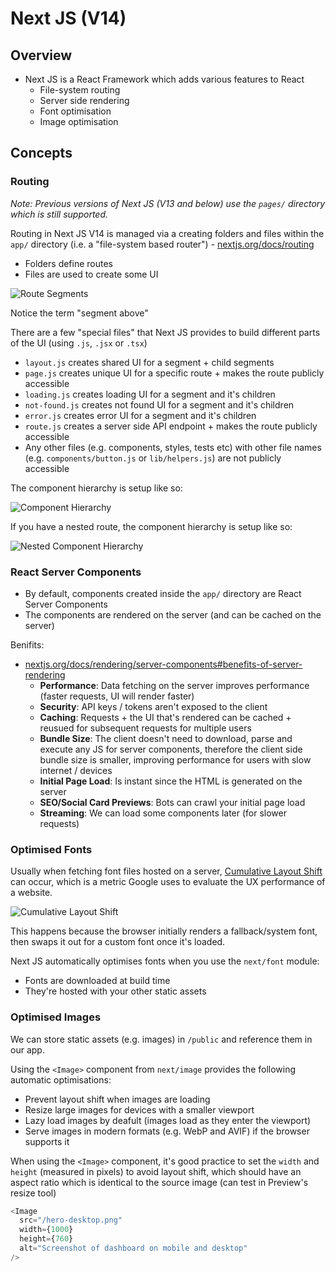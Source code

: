 # Next JS (V14)

## Overview

- Next JS is a React Framework which adds various features to React
  - File-system routing
  - Server side rendering
  - Font optimisation
  - Image optimisation

## Concepts

### Routing

_Note: Previous versions of Next JS (V13 and below) use the `pages/` directory which is still supported._

Routing in Next JS V14 is managed via a creating folders and files within the `app/` directory (i.e. a "file-system based router") - [nextjs.org/docs/routing](https://nextjs.org/docs/app/building-your-application/routing)
  - Folders define routes
  - Files are used to create some UI

![Route Segments](https://nextjs.org/_next/image?url=%2Fdocs%2Flight%2Froute-segments-to-path-segments.png&w=1920&q=75&dpl=dpl_D8FSJkm5fGY8PYCjNmfLdsHxEyk8)

Notice the term "segment above"

There are a few "special files" that Next JS provides to build different parts of the UI (using `.js`, `.jsx` or `.tsx`)
  - `layout.js` creates shared UI for a segment + child segments
  - `page.js` creates unique UI for a specific route + makes the route publicly accessible
  - `loading.js` creates loading UI for a segment and it's children
  - `not-found.js` creates not found UI for a segment and it's children
  - `error.js` creates error UI for a segment and it's children
  - `route.js` creates a server side API endpoint + makes the route publicly accessible
  - Any other files (e.g. components, styles, tests etc) with other file names (e.g. `components/button.js` or `lib/helpers.js`) are not publicly accessible

The component hierarchy is setup like so:

![Component Hierarchy](https://nextjs.org/_next/image?url=%2Fdocs%2Flight%2Ffile-conventions-component-hierarchy.png&w=1920&q=75&dpl=dpl_D8FSJkm5fGY8PYCjNmfLdsHxEyk8)

If you have a nested route, the component hierarchy is setup like so:

![Nested Component Hierarchy](https://nextjs.org/_next/image?url=%2Fdocs%2Flight%2Fnested-file-conventions-component-hierarchy.png&w=1920&q=75&dpl=dpl_D8FSJkm5fGY8PYCjNmfLdsHxEyk8)

### React Server Components

- By default, components created inside the `app/` directory are React Server Components
- The components are rendered on the server (and can be cached on the server)

Benifits:
- [nextjs.org/docs/rendering/server-components#benefits-of-server-rendering](https://nextjs.org/docs/app/building-your-application/rendering/server-components#benefits-of-server-rendering)
  - **Performance**: Data fetching on the server improves performance (faster requests, UI will render faster)
  - **Security**: API keys / tokens aren't exposed to the client
  - **Caching**: Requests + the UI that's rendered can be cached + reusued for subsequent requests for multiple users
  - **Bundle Size**: The client doesn't need to download, parse and execute any JS for server components, therefore the client side bundle size is smaller, improving performance for users with slow internet / devices
  - **Initial Page Load**: Is instant since the HTML is generated on the server
  - **SEO/Social Card Previews**: Bots can crawl your initial page load
  - **Streaming**: We can load some components later (for slower requests)

### Optimised Fonts

Usually when fetching font files hosted on a server, [Cumulative Layout Shift](https://web.dev/articles/cls) can occur, which is a metric Google uses to evaluate the UX performance of a website.

![Cumulative Layout Shift](https://nextjs.org/_next/image?url=%2Flearn%2Flight%2Ffont-layout-shift.png&w=3840&q=75&dpl=dpl_HodmRRocPAANM5iMuN2bWfH9kFAK)

This happens because the browser initially renders a fallback/system font, then swaps it out for a custom font once it's loaded.

Next JS automatically optimises fonts when you use the `next/font` module:
- Fonts are downloaded at build time
- They're hosted with your other static assets

### Optimised Images

We can store static assets (e.g. images) in `/public` and reference them in our app.

Using the `<Image>` component from `next/image` provides the following automatic optimisations:
- Prevent layout shift when images are loading
- Resize large images for devices with a smaller viewport
- Lazy load images by deafult (images load as they enter the viewport)
- Serve images in modern formats (e.g. WebP and AVIF) if the browser supports it

When using the `<Image>` component, it's good practice to set the `width` and `height` (measured in pixels) to avoid layout shift, which should have an aspect ratio which is identical to the source image (can test in Preview's resize tool)

```js
<Image
  src="/hero-desktop.png"
  width={1000}
  height={760}
  alt="Screenshot of dashboard on mobile and desktop"
/>
```